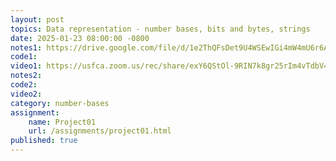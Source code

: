 ```yaml
---
layout: post
topics: Data representation - number bases, bits and bytes, strings
date: 2025-01-23 08:00:00 -0800
notes1: https://drive.google.com/file/d/1e2ThQFsDet9U4WSEwIGi4mW4mU6r6Ah_/view?usp=sharing
code1: 
video1: https://usfca.zoom.us/rec/share/exY6QStOl-9RIN7k8gr25rIm4vTdbV4XIKazQHZNQpimbXJfnE5AKBvPqSJ6lhDX._NaS-2QafFOUEnh3
notes2: 
code2: 
video2: 
category: number-bases
assignment: 
    name: Project01
    url: /assignments/project01.html
published: true
---
```

